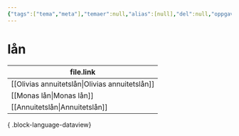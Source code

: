 ```yaml
---
{"tags":["tema","meta"],"temaer":null,"alias":[null],"del":null,"oppgave":null,"fag":null,"eksamen":null,"dg-publish":true,"title":"lån","date":"2023-06-01","modified":"2023-06-01","permalink":"/temaer/lan/","dgPassFrontmatter":true}
---
```



# lån
| file.link                                         |
| ------------------------------------------------- |
| [[Olivias annuitetslån\|Olivias annuitetslån]] |
| [[Monas lån\|Monas lån]]                       |
| [[Annuitetslån\|Annuitetslån]]                 |

{ .block-language-dataview}
